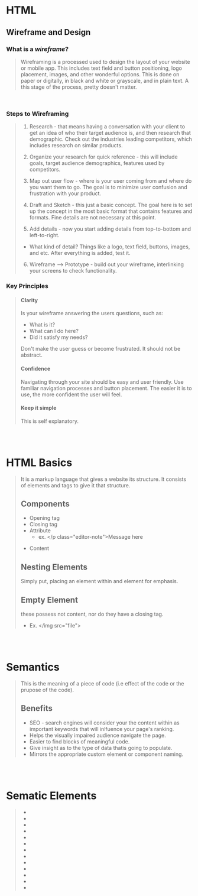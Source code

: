 # HTML

## Wireframe and Design

### What is a *wireframe*?

> Wireframing is a processed used to design the layout of your website or mobile app. This includes text field and button positioning, logo placement, images, and other wonderful options. This is done on paper or digitally, in black and white or grayscale, and in plain text. A this stage of the process, pretty doesn't matter.

<br/>

### Steps to Wireframing

> 1. Research - that means having a conversation with your client to get an idea of who their target audience is, and then research that demographic. Check out the industries leading competitors, which includes research on similar products.
>
> 2. Organize your research for quick reference - this will include goals, target audience demographics, features used by competitors.
>
> 3. Map out user flow - where is your user coming from and where do you want them to go. The goal is to minimize user confusion and frustration with your product.
>
> 4. Draft and Sketch - this just a basic concept. The goal here is to set up the concept in the most basic format that contains features and formats. Fine details are not necessary at this point.
>
> 5. Add details - now you start adding details from top-to-bottom and left-to-right.
>
>   - What kind of detail? Things like a logo, text field, buttons, images, and etc. After everything is added, test it.
>
> 6. Wireframe --> Prototype - build out your wireframe, interlinking your screens to check functionality.

### Key Principles

> #### Clarity
>
> Is your wireframe answering the users questions, such as:
> - What is it?
> - What can I do here?
> - Did it satisfy my needs?
>
> Don't make the user guess or become frustrated. It should not be abstract.
>
> #### Confidence
>
> Navigating through your site should be easy and user friendly. Use familiar navigation processes and button placement. The easier it is to use, the more confident the user will feel. 
>
> #### Keep it simple
>
> This is self explanatory.

<br/><br/>
# HTML Basics

> It is a markup language that gives a website its structure. It consists of elements and tags to give it that structure.
>
> ## Components
>
> - Opening tag
> - Closing tag
> - Attribute
>   - ex. </p class="editor-note">Message here</p>
> - Content
>
> ## Nesting Elements
>
>Simply put, placing an element within and element for emphasis.
>
> ## Empty Element
>
>these possess not content, nor do they have a closing tag.
>   - Ex. </img src="file">
>
<br/><br/>
# Semantics

>This is the meaning of a piece of code (i.e effect of the code or the prupose of the code).
>
> ## Benefits
>
> - SEO - search engines will consider your the content within as important keywords that will inlfuence your page's ranking.
> - Helps the visually impaired audience navigate the page.
> - Easier to find blocks of meaningful code.
> - Give insight as to the type of data thatis going to populate.
> - Mirrors the appropriate custom element or component naming.
>
<br/><br/>
# Sematic Elements
>
> - </article>
> - </aside>
> - </details>
> - </figcaption>
> - </figure>
> - </footer>
> - </header>
> - </main>
> - </mark>
> - </nav>
> - </section>
> - </summary>
> - </time>

